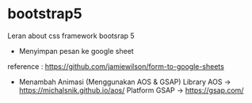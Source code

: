 # bootstrap5

Leran about css framework bootsrap 5

- Menyimpan pesan ke google sheet

reference : https://github.com/jamiewilson/form-to-google-sheets

- Menambah Animasi (Menggunakan AOS & GSAP)
  Library AOS -> https://michalsnik.github.io/aos/
  Platform GSAP -> https://gsap.com/
